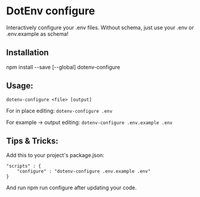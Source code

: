 # DotEnv configure

Interactively configure your .env files. Without schema, just use your .env or .env.example as
schema!


## Installation

npm install --save [--global] dotenv-configure 


## Usage:

`dotenv-configure <file> [output]`

For in place editing:
`dotenv-configure .env`

For example -> output editing:
`dotenv-configure .env.example .env` 



## Tips & Tricks:

Add this to your project's package.json:

```
"scripts" : {
    "configure" : "dotenv-configure .env.example .env"
}

```

And run npm run configure after updating your code.


